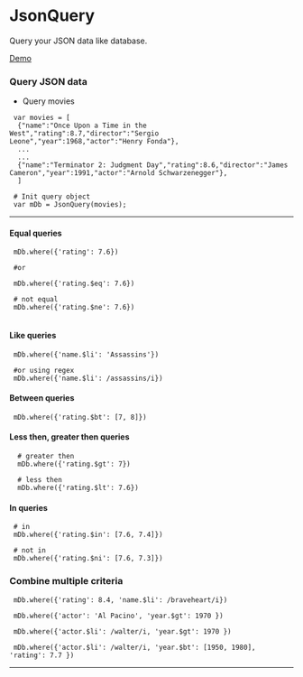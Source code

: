 JsonQuery
=========

Query your JSON data like database.

[Demo](http://jiren.github.io/JsonQuery/)

### Query JSON data

 - Query movies

```
 var movies = [
  {"name":"Once Upon a Time in the West","rating":8.7,"director":"Sergio Leone","year":1968,"actor":"Henry Fonda"},
  ...
  ...
  {"name":"Terminator 2: Judgment Day","rating":8.6,"director":"James Cameron","year":1991,"actor":"Arnold Schwarzenegger"},
  ]

 # Init query object
 var mDb = JsonQuery(movies);

```

***

#### Equal queries

```
 mDb.where({'rating': 7.6}) 

 #or

 mDb.where({'rating.$eq': 7.6}) 

 # not equal
 mDb.where({'rating.$ne': 7.6}) 
 
```

#### Like queries

```
 mDb.where({'name.$li': 'Assassins'}) 

 #or using regex
 mDb.where({'name.$li': /assassins/i}) 

```


#### Between queries

```
 mDb.where({'rating.$bt': [7, 8]}) 

```

#### Less then, greater then queries

```
  # greater then
  mDb.where({'rating.$gt': 7})

  # less then
  mDb.where({'rating.$lt': 7.6})

```

#### In queries

```
 # in
 mDb.where({'rating.$in': [7.6, 7.4]})

 # not in
 mDb.where({'rating.$ni': [7.6, 7.3]})

```

### Combine multiple criteria

```
 mDb.where({'rating': 8.4, 'name.$li': /braveheart/i})

 mDb.where({'actor': 'Al Pacino', 'year.$gt': 1970 })

 mDb.where({'actor.$li': /walter/i, 'year.$gt': 1970 })

 mDb.where({'actor.$li': /walter/i, 'year.$bt': [1950, 1980], 'rating': 7.7 })
```

***



